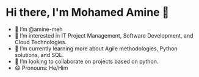 # Hi there, I'm Mohamed Amine 👋

- 👋 I’m @amine-meh
- 👀 I’m interested in IT Project Management, Software Development, and Cloud Technologies.
- 🌱 I’m currently learning more about Agile methodologies, Python solutions, and SQL.
- 💞️ I’m looking to collaborate on projects based on python.
- 😄 Pronouns: He/Him


<!---
amine-meh/amine-meh is a ✨ special ✨ repository because its `README.md` (this file) appears on your GitHub profile.
You can click the Preview link to take a look at your changes.
--->
